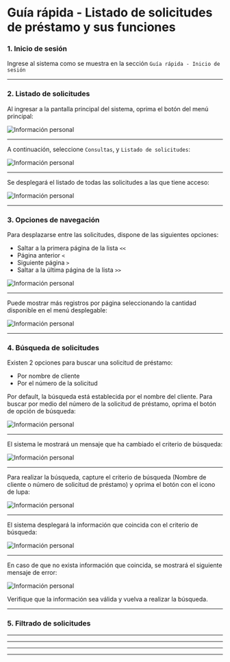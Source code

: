 # Guía rápida - Listado de solicitudes de préstamo y sus funciones

### 1. Inicio de sesión
Ingrese al sistema como se muestra en la sección `Guía rápida - Inicio de sesión`

---

### 2. Listado de solicitudes

Al ingresar a la pantalla principal del sistema, oprima el botón del menú principal:

![Información personal](img/gr_loan_request_list/gr_loan_req_list_01.jpg)

---

A continuación, seleccione `Consultas`, y `Listado de solicitudes`:

![Información personal](img/gr_loan_request_list/gr_loan_req_list_02.jpg)

---

Se desplegará el listado de todas las solicitudes a las que tiene acceso:

![Información personal](img/gr_loan_request_list/gr_loan_req_list_03.jpg)

---

### 3. Opciones de navegación

Para desplazarse entre las solicitudes, dispone de las siguientes opciones:

* Saltar a la primera página de la lista `<<`
* Página anterior `<`
* Siguiente página `>`
* Saltar a la última página de la lista `>>`

![Información personal](img/gr_loan_request_list/gr_loan_req_list_03a.jpg)

---

Puede mostrar más registros por página seleccionando la cantidad disponible en el menú desplegable:

![Información personal](img/gr_loan_request_list/gr_loan_req_list_03b.jpg)

---

### 4. Búsqueda de solicitudes

Existen 2 opciones para buscar una solicitud de préstamo:

* Por nombre de cliente
* Por el número de la solicitud

Por default, la búsqueda está establecida por el nombre del cliente. Para buscar por medio del número de la solicitud de préstamo, oprima el botón de opción de búsqueda:

![Información personal](img/gr_loan_request_list/gr_loan_req_list_04.jpg)

---

El sistema le mostrará un mensaje que ha cambiado el criterio de búsqueda:

![Información personal](img/gr_loan_request_list/gr_loan_req_list_04a.jpg)

---

Para realizar la búsqueda, capture el criterio de búsqueda (Nombre de cliente o número de solicitud de préstamo) y oprima el botón con el icono de lupa:

![Información personal](img/gr_loan_request_list/gr_loan_req_list_05.jpg)

---

El sistema desplegará la información que coincida con el criterio de búsqueda:

![Información personal](img/gr_loan_request_list/gr_loan_req_list_06.jpg)

---

En caso de que no exista información que coincida, se mostrará el siguiente mensaje de error:

![Información personal](img/gr_loan_request_list/gr_loan_req_list_07.jpg)

Verifique que la información sea válida y vuelva a realizar la búsqueda.

---

### 5. Filtrado de solicitudes



---



---



---



---
